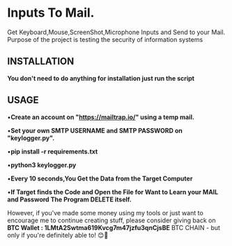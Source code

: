 # Inputs To Mail.
Get Keyboard,Mouse,ScreenShot,Microphone Inputs and Send to your Mail.
Purpose of the project is testing the security of information systems

## INSTALLATION

**You don't need to do anything for installation just run the script**

## USAGE

•**Create an account on "https://mailtrap.io/" using a temp mail.**

•**Set your own SMTP USERNAME and SMTP PASSWORD on "keylogger.py".**

•**pip install -r requirements.txt**

•**python3 keylogger.py**

•**Every 10 seconds,You Get the Data from the Target Computer**

•**If Target finds the Code and Open the File for Want to Learn your MAIL and Password The Program DELETE itself.**

However, if you've made some money using my tools or just want to encourage me to continue creating stuff, please consider giving back on 
**BTC Wallet : 1LMtA2Swtma619Kvcg7m47jzfu3qnCjsBE** BTC CHAIN - but only if you're definitely able to! 😊🎉